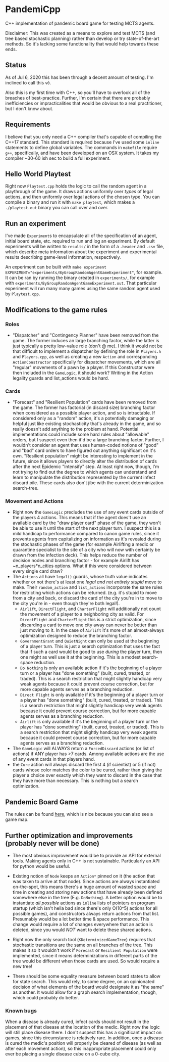 # PandemiCpp 
C++ implementation of pandemic board game for testing MCTS agents. 

Disclaimer: This was created as a means to explore and test MCTS (and tree based stochastic planning) rather than develop or try state-of-the-art methods. So it's lacking some functionality that would help towards these ends.

## Status
As of Jul 6, 2020 this has been through a decent amount of testing. I'm inclined to call this `v0`. 

Also this is my first time with C++, so you'll have to overlook all of the breaches of best-practice. Further, I'm certain that there are probably inefficiencies or impracticalities that would be obvious to a real practitioner, but I don't know about. 

## Requirements
I believe that you only need a C++ compiler that's capable of compiling the C++17 standard. This standard is required because I've used some `inline` statements to define global variables. The commands in `makefile` require `g++`, specifically, and have been developed on an OSX system. It takes my compiler ~30-60 ish sec to build a full experiment.

## Hello World Playtest
Right now `Playtest.cpp` holds the logic to call the random agent in a playthrough of the game. It draws actions uniformly over _types_ of legal actions, and then uniformly over legal actions of the chosen type. You can compile a binary and run it with `make playtest`, which makes a `./playtest.out` binary you can call over and over.

## Run an experiment
I've made `Experiment`s to encapsulate all of the specification of an agent, initial board state, etc. required to run and log an experiment. By default experiments will be written to `results/` in the form of a `.header` and `.csv` file, which describe meta information about the experiment and experimental results describing game-level information, respectively. 

An experiment can be built with `make experiment EXPERIMENT="experiments/ByGroupRandomAgentGameExperiment"`, for example. It can be ran by running the binary created in `experiments/`, for example with `experiments/ByGroupRandomAgentGameExperiment.out`. That particular experiment will run many many games using the same random agent used by `Playtest.cpp`.

## Modifications to the game rules
### Roles
- "Dispatcher" and "Contingency Planner" have been removed from the game. The former induces an large branching factor, while the latter is just typically a pretty low-value role (don't @ me). I think it would not be that difficult to implement a dispatcher by defining the role in `Players.h` and `Players.cpp`, as well as creating a new `Action` and corresponding `ActionConstructor` specifically for dispatcher movements, which are all "regular" movements of a pawn by a player. If this Constructor were then included in the `GameLogic`, it should work? Writing in the Action legality guards and list_actions would be hard.
### Cards
- "Forecast" and "Resilient Population" cards have been removed from the game. The former has factorial (in discard size) branching factor when considered as a possible player action, and so is intractable. If considered only as a "random" action, it's a potentially damaging or helpful just like existing stochasticity that's already in the game, and so really doesn't add anything to the problem at hand. Potential implementations could include some hard rules about "allowable" orders, but I suspect even then it'd be a large branching factor. Further, I wouldn't consider an agent that uses human-coded notions of "good" and "bad" card orders to have figured out anything significant on it's own. "Resilient population" might be interesting to implement in the future, since it allows players to directly alter the distribution of cards after the next Epidemic "Intensify" step. At least right now, though, I'm not trying to find out the degree to which agents can understand and learn to manipulate the distribution represented by the current infect discard pile. These cards also don't jibe with the current determinization search-tree. 

### Movement and Actions
- Right now the `GameLogic` precludes the use of any event cards outside of the players 4 actions. This means that if the agent does't use an available card by the "draw player card" phase of the game, they won't be able to use it until the start of the next player turn. I suspect this is a mild handicap to performance compared to canon game rules, since it prevents agents from capitalizing on information as it's revealed during the stochastic phases of the game (for example Airlifting a medic or quarantine specialist to the site of a city who will now with certainty be drawn from the infection deck). This helps reduce the number of decision nodes and branching factor - for example Airlift has ~n_players*n_cities options. What if this were considered between every single card draw?
- The `Actions` all have `legal()` guards, whose truth value indicates whether or not there's at least one *legal and not _entirely_ stupid* move to make. Their `random_action` and `list_actions` incorporate the same rules for restricting which actions can be returned. (e.g. it's stupid to move from a city and back, or discard the card of the city you're in to move to the city you're in - even though they're both legal!).
    - `Airlift`, `DirectFlight`, and `CharterFlight` will additionally not count the movement of a player to a neighboring city as valid. For `DirectFlight` and `CharterFlight` this is a strict optimization, since discarding a card to move one city away can never be better than just moving to it. In the case of `Airlift` it's more of an almost-always optimization designed to reduce the branching factor.
    - `GovernmentGrant` and `QuietNight` can only be used at the beginning of a player turn. This is just a search optimization that uses the fact that if such a card would be good to use _during_ the player turn, then one might as well use it at the beginning. This is a modest search-space reduction.
    - `Do Nothing` is only an available action if it's the beginning of a player turn or a player has "done something" (built, cured, treated, or traded). This is a search restriction that might slightly handicap very weak agents because it could prevent course correction, but for more capable agents serves as a branching reduction.
    - `Direct Flight` is only available if it's the beginning of a player turn or a player has "done something" (built, cured, treated, or traded). This is a search restriction that might slightly handicap very weak agents because it could prevent course correction, but for more capable agents serves as a branching reduction.
    - `Airlift` is only available if it's the beginning of a player turn or the player has "done something" (built, cured, treated, or traded). This is a search restriction that might slightly handicap very weak agents because it could prevent course correction, but for more capable agents serves as a branching reduction.
- The `GameLogic` will ALWAYS return a `ForcedDiscard` actions (or list of actions) if ANY player has >7 cards. Among available actions are the use of any event cards in that players hand. 
- the `Cure` action will always discard the first 4 (if scientist) or 5 (if not) cards whose color matches the color to be cured, rather than giving the player a choice over exactly which they want to discard in the case that they have more than necessary. This is nothing but a search optimization.

## Pandemic Board Game

The rules can be found [here](https://images-cdn.zmangames.com/us-east-1/filer_public/25/12/251252dd-1338-4f78-b90d-afe073c72363/zm7101_pandemic_rules.pdf), which is nice because you can also see a game map.

## Further optimization and improvements (probably never will be done)
- The most obvious improvement would be to provide an API for external tools. Making agents only in C++ is not sustainable. Particularly an API for python would be useful.

- Existing notion of `Node` keeps an `Action*` pinned on it (the action that was taken to arrive at that node). Since actions are always instantiated on-the-spot, this means there's a huge amount of wasted space and time in creating and storing new actions that have already been defined somewhere else in the tree (E.g. `DoNothing`). A better option would be to instantiate _all possible_ actions as `inline` lists of pointers on program startup (which isn't hella bad since there's only O(10^5) actions for all possible games), and constructors always return actions from that list. Presumably would be a lot better time & space performance. This change would require a lot of changes everywhere that an action is deleted, since you would *NOT* want to delete these shared actions.

- Right now the only search tool (`KDeterminizedGameTree`) requires that stochastic transitions are the same on all branches of the tree. This makes it so it wouldn't work if `Forecast` or `Resilient Population` were implemented, since it means determinizations in different parts of the tree would be different when those cards are used. So would require a new tree!

- There should be some equality measure between board states to allow for state search. This would rely, to some degree, on an opinionated decision of what elements of the board would designate it as "the same" as another. It would allow for a graph search implementation, though, which could probably do better.

### Known bugs

When a disease is already cured, infect cards should not result in the placement of that disease at the location of the medic. Right now the logic will still place disease there. I don't suspect this has a significant impact on games, since this circumstance is relatively rare. In addition, once a disease is cured the medic's position will properly be cleared of disease (as well as after each movement action), so this inappropriate placement could only ever be placing a single disease cube on a 0-cube city.
